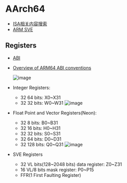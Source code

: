 # AArch64

- [ISA相关内容搜索](https://developer.arm.com/search)
- [ARM SVE](https://developer.arm.com/documentation/100891/0612/coding-considerations/using-sve-intrinsics-directly-in-your-c-code)

## Registers

- [ABI](https://github.com/ARM-software/abi-aa/blob/main/aapcs64/aapcs64.rst#machine-registers)
- [Overview of ARM64 ABI conventions](https://docs.microsoft.com/en-us/cpp/build/arm64-windows-abi-conventions)
  
  ![image](https://user-images.githubusercontent.com/13173904/170613093-0b10a7d4-c090-4e21-840d-e0a7bf1b41df.png)
- Integer Registers:
  - 32 64 bits: X0~X31
  - 32 32 bits: W0~W31
  ![image](https://user-images.githubusercontent.com/13173904/148150417-ec96a2d0-39d0-4931-9583-550a2726a8e3.png)
- Float Point and Vector Registers(Neon):
  - 32 8 bits: B0~B31
  - 32 16 bits: H0~H31
  - 32 32 bits: S0~S31
  - 32 64 bits: D0~D31
  - 32 128 bits: Q0~Q31
  ![image](https://user-images.githubusercontent.com/13173904/148150466-69f0c81a-a939-4d7f-a0c7-7f51a4013488.png)
- SVE Registers
  - 32 VL bits(128\~2048 bits) data register: Z0\~Z31 
  - 16 VL/8 bits mask register: P0~P15
  - FFR(1 First Faulting Register)

